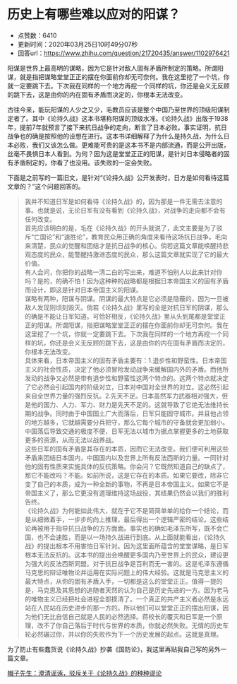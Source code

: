# 历史上有哪些难以应对的阳谋？
- 点赞数：6410
- 更新时间：2020年03月25日10时49分07秒
- 回答url：https://www.zhihu.com/question/21720435/answer/1102976421
<body>
 <p data-pid="oeCFk8qA">阳谋是世界上最高明的谋略，因为它是针对敌人固有矛盾所制定的策略。所谓阳谋，就是指把谋略堂堂正正的摆在你面前你却无可奈何。我在这里挖了一个坑，你就一定要跳下去。下次我在同样的一个地方再挖一个同样的坑，你还是会义无反顾的跳下去，这是由你的内在固有矛盾而决定的，你根本无法改变。</p>
 <p data-pid="2u2ljGOl">古往今来，能玩阳谋的人少之又少，毛教员应该是整个中国乃至世界的顶级阳谋制定者了。其中《论持久战》这本书堪称阳谋的顶级水准。《论持久战》出版于1938年，提前7年就预言了接下来抗日战争的走向，断言了日本必败。事实证明，抗日战争也的确是按照他的设想在进行。这本书详细解释了为什么是持久战，为什么日本必败，我们又该怎么做。更难能可贵的是这本书不是内部流通，而是公开出版，丝毫不畏惧日本人看到。为何？因为这是堂堂正正的阳谋，是针对日本侵略者的固有矛盾制定的，你看了也没用。该失败的一定会失败。</p>
 <p data-pid="sIJKNYy8">下面是之前写的一篇旧文，是针对“《论持久战》公开发表时，日方是如何看待这篇文章的？”这个问题回答的。</p>
 <blockquote data-pid="aAENOhMA">
  我并不知道日军是如何看待《论持久战》的，因为那是一件无需去注意的事。也就是说，无论日军有没有看到《论持久战》，对战争的走向都不会有任何改变。
  <br>
  首先应该明白的是，毛在《论持久战》的开头就说了，此文主要是为了驳斥“亡国论”和“速胜论”，教育民众用正确的角度来看待这场抗日战争。毛向来清楚，民众的觉醒和团结才是抗日战争的核心。倘若这篇文章能唤醒持悲观态度的民众，能警醒持激进态度的民众，那么这篇文章就实现了它的最大价值。
  <br>
  有人会问，你把你的战略一清二白的写出来，难道不怕别人以此来针对你吗？是的，的确不怕！因为这种种的战略都是根据日本帝国主义的固有矛盾而设计，即这是针对日本帝国主义的阳谋。
  <br>
  谋略有两种，阳谋与阴谋。阴谋的最大特点是它必须是隐蔽的，因为一旦被敌人发现则顷刻毁灭。倘若《论持久战》里写的全是对抗日军的阴谋，那么的确是不能让日军知道。可恰好相反，《论持久战》里从头到尾都是堂堂正正的阳谋。所谓阳谋，指把谋略堂堂正正的摆在你面前你却无可奈何。我在这里挖了一个坑，你就一定要跳下去。下次我在同样的一个地方再挖一个同样的坑，你还是会义无反顾的跳下去，这是由你的内在固有矛盾而决定的，你根本无法改变。
  <br>
  具体来看，日本帝国主义的固有矛盾主要有：1.退步性和野蛮性。日本帝国主义的社会性质，决定了他必须冒险发动战争来缓解国内外的矛盾。而他所发动的战争又必然是带有退步性和野蛮性这两个特点的。这两个特点就决定了它必然会引起国内的阶级对立，日本对中国对全世界的对立。这必然引起来自全世界力量的强烈反抗。2.先天不足。日本虽然军力武器相对强大，但是他的国力、人力、军力、财力是先天不足的。这就导致了它绝无法维持长期的战争。同时由于中国国土广大而落后，日军只能固守城市。并且他占领的地方越多，它就越需要分兵把守，那么它每个城市的守备就会更加弱小。中国落后导致交通的极度不便，日军无法以城市为据点掌握更多的土地获取更多的资源，从而无法以战养战。
  <br>
  这些日军的固有矛盾是其存在的本质，因而它无法改变。我们便可利用这些矛盾来团结日本国内，中国国内以及世界上所有反法西斯的力量。一同针对他的固有性质来实施具体的反抗策略。你会问？它既然知道自己的缺点了，那它不能改吗？不能。如前所说，这是它存在的本质。如果它要改，除非它变了自己的本质，成为一种全新的事物，不再是日本帝国主义。如果它不是帝国主义了，那么它更没有道理维持这场战役，其结果仍然会以我们的胜利告终。
  <br>
  《论持久战》为何能如此伟大，就在于它不是简简单单的给你一个结论，而是从细微着手，一步步的向上推理，最后得出一个逻辑严密的结论。这些结论再被用于指导抗日战争的方方面面。事实也的确如毛泽东所写，既不会亡国，也不会速胜，而是以一场持久战进行到底。从上面就能看出，《论持久战》的提出根本不用害怕日军针对。因为这里面所蕴含的堂堂谋略，是日军根本无法反抗的。这本书的提出会唤醒更多国内乃至世界上的民众，建设更为强大的反法西斯同盟。对于抗日战争是百利而无一害的。这是毛泽东遵循马克思的辩证唯物论并运用在实际问题上的伟大经验。这就是马克思主义的最大特点，从你的固有矛盾入手，一切都是这么的堂堂正正。值得一提的是，马克思及其思想的追随者天然的认为自己是历史先进的一方。因为老马的唯物主义已经把社会进程全部摸清了。一个真正的共产主义者必然是永远站在人民站在历史进步的那一方的。所以他们可以堂堂正正的摆出阳谋，因为他们无比自信自己就是人民的必然选择。蒋校长的覆灭和日军是一个原理，改不了你自己落后于时代与世界的本质，你就必然失败。无情的历史车轮必然碾过你，并以你的失败作为下一个历史发展的起点。这就是真理。
 </blockquote>
 <p data-pid="RFX6eZdn">为了防止有些蠢货说《论持久战》抄袭《国防论》，我这里再贴我自己写的另外一篇文章。</p><a href="https://zhuanlan.zhihu.com/p/38164419" data-draft-node="block" data-draft-type="link-card" data-image="https://pic2.zhimg.com/v2-13d847664d210a6c6bf15580bb80e57d_180x120.jpg" data-image-width="500" data-image-height="375" class="internal">帽子先生：澄清谣诼，驳斥关于《论持久战》的种种谬论</a>
 <p></p>
</body>